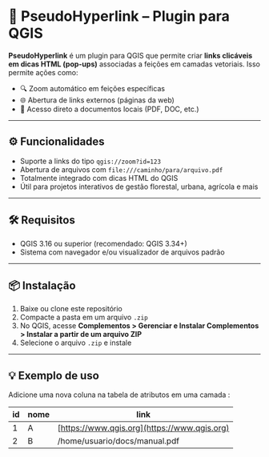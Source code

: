 # 🔗 PseudoHyperlink – Plugin para QGIS

**PseudoHyperlink** é um plugin para QGIS que permite criar **links clicáveis em dicas HTML (pop-ups)** associadas a feições em camadas vetoriais. Isso permite ações como:

- 🔍 Zoom automático em feições específicas
- 🌐 Abertura de links externos (páginas da web)
- 📄 Acesso direto a documentos locais (PDF, DOC, etc.)

---

## ⚙️ Funcionalidades

- Suporte a links do tipo `qgis://zoom?id=123`
- Abertura de arquivos com `file:///caminho/para/arquivo.pdf`
- Totalmente integrado com dicas HTML do QGIS
- Útil para projetos interativos de gestão florestal, urbana, agrícola e mais

---

## 🛠️ Requisitos

- QGIS 3.16 ou superior (recomendado: QGIS 3.34+)
- Sistema com navegador e/ou visualizador de arquivos padrão

---

## 📦 Instalação

1. Baixe ou clone este repositório
2. Compacte a pasta em um arquivo `.zip`
3. No QGIS, acesse **Complementos > Gerenciar e Instalar Complementos > Instalar a partir de um arquivo ZIP**
4. Selecione o arquivo `.zip` e instale

---

## 💡 Exemplo de uso

Adicione uma nova coluna na tabela de atributos em uma camada :

| id | nome | link                                         |
| -- | ---- | -------------------------------------------- |
| 1  | A    | [https://www.qgis.org](https://www.qgis.org) |
| 2  | B    | /home/usuario/docs/manual.pdf                |

